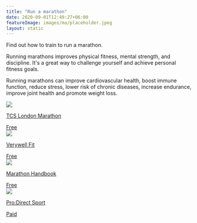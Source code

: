 ```yaml
---
title: "Run a marathon"
date: 2020-09-01T12:49:27+06:00
featureImage: images/ma/placeholder.jpeg
layout: static
---
```


Find out how to train to run a marathon.

Running marathons improves physical fitness, mental strength, and discipline. It's a great way to challenge yourself and achieve personal fitness goals.

Running marathons can improve cardiovascular health, boost immune function, reduce stress, lower risk of chronic diseases, increase endurance, improve joint health and promote weight loss.

<a class="ma-link" href="https://www.tcslondonmarathon.com/training/training-plans"><div class="ma-card ma-card-Health"><div class="ma-icon"><img src ="/images/Icon-check - health - opacity.svg"/></div><div class="ma-name"><p>TCS London Marathon</p></div><div class="ma-paid-text"><span>Free</span></div></div></a><a class="ma-link" href="https://www.verywellfit.com/reasons-to-run-a-marathon-2911072"><div class="ma-card ma-card-Health"><div class="ma-icon"><img src ="/images/Icon-check - health - opacity.svg"/></div><div class="ma-name"><p>Verywell Fit</p></div><div class="ma-paid-text"><span>Free</span></div></div></a><a class="ma-link" href="https://marathonhandbook.com/6-reasons-why-you-should-run-a-marathon/"><div class="ma-card ma-card-Health"><div class="ma-icon"><img src ="/images/Icon-check - health - opacity.svg"/></div><div class="ma-name"><p>Marathon Handbook</p></div><div class="ma-paid-text"><span>Free</span></div></div></a><a class="ma-link" href="https://www.awin1.com/cread.php?awinmid=6667&awinaffid=1198638&ued=https%3A%2F%2Fwww.prodirectsport.com%2Frunning%2F"><div class="ma-card ma-card-Health"><div class="ma-icon"><img src ="/images/Icon-pound - health - opacity.svg"/></div><div class="ma-name"><p>Pro:Direct Sport</p></div><div class="ma-paid-text"><span>Paid</span></div></div></a>  

<br/><br/>






